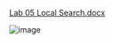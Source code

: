 
[Lab 05 Local Search.docx](https://github.com/user-attachments/files/20183487/Lab.05.Local.Search.docx)




![image](https://github.com/user-attachments/assets/6a7dd9d1-3dbf-4440-bb17-b987e5982d80)
